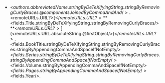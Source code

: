 * <$authors.abbreviatedName.stringByDeTeXifyingString.stringByRemovingCurlyBraces.@componentsJoinedByCommaAndAnd/>.  
<$remoteURLs.URL?>[</$remoteURLs.URL?>**<$fields.Title.stringByDeTeXifyingString.stringByRemovingCurlyBraces/>**<$remoteURLs.URL?>](<$remoteURLs.URL.absoluteString.@firstObject/>)</$remoteURLs.URL?>. <$fields.BookTitle.stringByDeTeXifyingString.stringByRemovingCurlyBraces.stringByAppendingCommaAndSpaceIfNotEmpty/><$fields.Series.stringByDeTeXifyingString.stringByRemovingCurlyBraces.stringByAppendingCommaAndSpaceIfNotEmpty/><$fields.Volume.stringByAppendingCommaAndSpaceIfNotEmpty/><$fields.Pages.stringByAppendingCommaAndSpaceIfNotEmpty/><$fields.Year/>.
